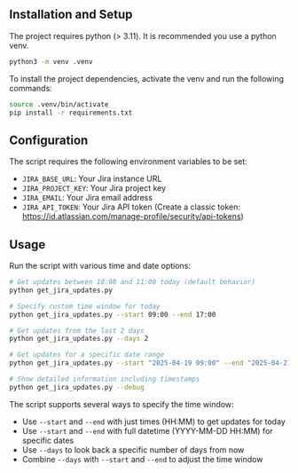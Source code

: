 ## Installation and Setup
The project requires python (> 3.11). It is recommended you use a python venv.
```bash
python3 -m venv .venv
```

To install the project dependencies, activate the venv and run the following commands:
```bash
source .venv/bin/activate
pip install -r requirements.txt
```

## Configuration
The script requires the following environment variables to be set:

- `JIRA_BASE_URL`: Your Jira instance URL
- `JIRA_PROJECT_KEY`: Your Jira project key
- `JIRA_EMAIL`: Your Jira email address
- `JIRA_API_TOKEN`: Your Jira API token (Create a classic token: https://id.atlassian.com/manage-profile/security/api-tokens)

## Usage
Run the script with various time and date options:

```bash
# Get updates between 10:00 and 11:00 today (default behavior)
python get_jira_updates.py

# Specify custom time window for today
python get_jira_updates.py --start 09:00 --end 17:00

# Get updates from the last 2 days
python get_jira_updates.py --days 2

# Get updates for a specific date range
python get_jira_updates.py --start "2025-04-19 09:00" --end "2025-04-21 17:00"

# Show detailed information including timestamps
python get_jira_updates.py --debug
```

The script supports several ways to specify the time window:
- Use `--start` and `--end` with just times (HH:MM) to get updates for today
- Use `--start` and `--end` with full datetime (YYYY-MM-DD HH:MM) for specific dates
- Use `--days` to look back a specific number of days from now
- Combine `--days` with `--start` and `--end` to adjust the time window
